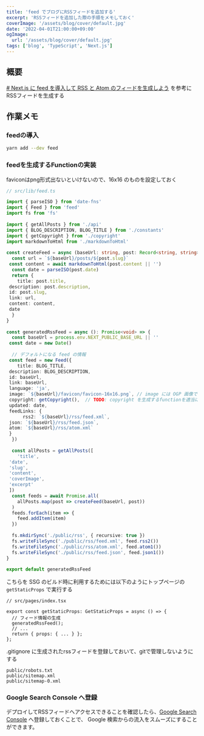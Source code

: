 ```yaml
---
title: 'feed でブログにRSSフィードを追加する'
excerpt: 'RSSフィードを追加した際の手順をメモしておく'
coverImage: '/assets/blog/cover/default.jpg'
date: '2022-04-01T21:00:00+09:00'
ogImage:
  url: '/assets/blog/cover/default.jpg'
tags: ['blog', 'TypeScript', 'Next.js']
---
```


## 概要
[# Next.js に feed を導入して RSS と Atom のフィードを生成しよう](https://fwywd.com/tech/next-feed-rss-atom) を参考にRSSフィードを生成する

## 作業メモ
### feedの導入

```bash
yarn add --dev feed
```

### feedを生成するFunctionの実装
faviconはpng形式出ないといけないので、16x16 のものを設定しておく

```ts
// src/lib/feed.ts

import { parseISO } from 'date-fns'  
import { Feed } from 'feed'  
import fs from 'fs'  
  
import { getAllPosts } from './api'  
import { BLOG_DESCRIPTION, BLOG_TITLE } from './constants'  
import { getCopyright } from './copyright'  
import markdownToHtml from './markdownToHtml'  
  
const createFeed = async (baseUrl: string, post: Record<string, string>) => {  
  const url = `${baseUrl}/posts/${post.slug}`  
 const content = await markdownToHtml(post.content || '')  
  const date = parseISO(post.date)  
  return {  
    title: post.title,  
 description: post.description,  
 id: post.slug,  
 link: url,  
 content: content,  
 date  
  }  
}  
  
const generatedRssFeed = async (): Promise<void> => {  
  const baseUrl = process.env.NEXT_PUBLIC_BASE_URL || ''  
 const date = new Date()  
  
  // デフォルトになる feed の情報  
 const feed = new Feed({  
    title: BLOG_TITLE,  
 description: BLOG_DESCRIPTION,  
 id: baseUrl,  
 link: baseUrl,  
 language: 'ja',  
 image: `${baseUrl}/favicon/favicon-16x16.png`, // image には OGP 画像でなくファビコンを指定  
 copyright: getCopyright(),  // TODO: copyright を生成するfunctionを適当に作っておく
 updated: date,  
 feedLinks: {  
      rss2: `${baseUrl}/rss/feed.xml`,  
 json: `${baseUrl}/rss/feed.json`,  
 atom: `${baseUrl}/rss/atom.xml`  
 }  
  })  
  
  const allPosts = getAllPosts([  
    'title',  
 'date',  
 'slug',  
 'content',  
 'coverImage',  
 'excerpt'  
 ])  
  const feeds = await Promise.all(  
    allPosts.map(post => createFeed(baseUrl, post))  
  )  
  feeds.forEach(item => {  
    feed.addItem(item)  
  })  
  
  fs.mkdirSync('./public/rss', { recursive: true })  
  fs.writeFileSync('./public/rss/feed.xml', feed.rss2())  
  fs.writeFileSync('./public/rss/atom.xml', feed.atom1())  
  fs.writeFileSync('./public/rss/feed.json', feed.json1())  
}  
  
export default generatedRssFeed

```

こちらを SSG のビルド時に利用するためには以下のようにトップページの `getStaticProps` で実行する
```tsx
// src/pages/index.tsx

export const getStaticProps: GetStaticProps = async () => {
  // フィード情報の生成
  generatedRssFeed(); 
  // ...
  return { props: { ... } }; 
};
```

.gitignore に生成されたrssフィードを登録しておいて、gitで管理しないようにする
```
public/robots.txt  
public/sitemap.xml  
public/sitemap-0.xml
```

### Google Search Console へ登録

デプロイしてRSSフィードへアクセスできることを確認したら、[Google Search Console](https://search.google.com/search-console) へ登録しておくことで、 Google 検索からの流入をスムーズにすることができます。